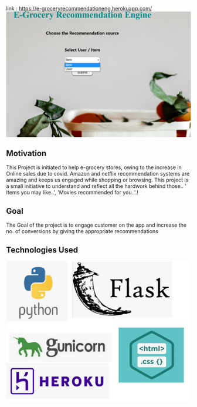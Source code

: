 




link : https://e-groceryrecommendationeng.herokuapp.com/
![Screenshot](screenshot.png)

## Motivation
This Project is initiated to help e-grocery stores, owing to the increase in Online sales due to covid. Amazon and netflix recommendation systems are amazing and keeps us engaged
while shopping or browsing. This project is a small initiative to understand and reflect all the hardwork behind those.. ' Items you may like..', 'Movies recommended for you..'.!


## Goal 
The Goal of the project is to engage customer on the app and increase the no. of conversions by giving the appropriate recommendations

## Technologies Used 
![technology](technology.png)



